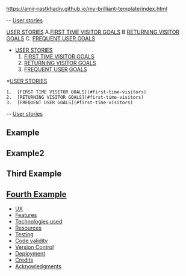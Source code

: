 

https://amir-rastkhadiv.github.io/my-brilliant-template/index.html

-- [User stories](#user-stories)



 [USER STORIES](#user-stories)
       A.[FIRST TIME VISITOR GOALS](#first-time-visitors) 
      B  [RETURNING VISITOR GOALS](#first-time-visitors)
      C.  [FREQUENT USER GOALS](#first-time-visitors) 
    
  * [USER STORIES](#user-stories)
    1.  [FIRST TIME VISITOR GOALS](#first-time-visitors) 
    2.  [RETURNING VISITOR GOALS](#first-time-visitors)
    3.  [FREQUENT USER GOALS](#first-time-visitors) 

  *[USER STORIES](#user-stories)

    1.  [FIRST TIME VISITOR GOALS](#first-time-visitors) 
    2.  [RETURNING VISITOR GOALS](#first-time-visitors)
    3.  [FREQUENT USER GOALS](#first-time-visitors) 
    
    

 -- [User stories](#user-stories)





## Example
## Example2
## Third Example
## [Fourth Example](http://www.fourthexample.com) 


- [UX](#ux)
- [Features](#features)
- [Technologies used](#technologies-used)
- [Resources](#resources)
- [Testing](#testing)
- [Code validity](#code-validity)
- [Version Control](#version-control)
- [Deployment](#deployment)
- [Credits](#credits)
- [Acknowledgments](#acknowledgments)